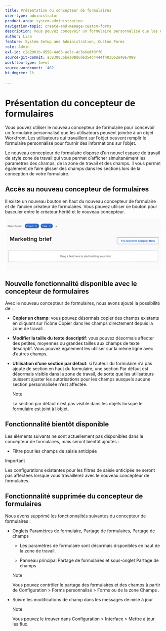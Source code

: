 ```yaml
---
title: Présentation du concepteur de formulaires
user-type: administrator
product-area: system-administration
navigation-topic: create-and-manage-custom-forms
description: Vous pouvez concevoir un formulaire personnalisé que les utilisateurs peuvent joindre à un objet Workfront. Les utilisateurs qui travaillent sur l’objet peuvent remplir le formulaire personnalisé pour fournir des informations sur l’objet.
author: Lisa
feature: System Setup and Administration, Custom Forms
role: Admin
exl-id: c2e2901b-0558-4a63-ae3c-4c3a6edf0ff0
source-git-commit: a3830935bea08d6ded54c4444f4030b2e48e7089
workflow-type: tm+mt
source-wordcount: '402'
ht-degree: 1%

---
```


# Présentation du concepteur de formulaires

Vous pouvez utiliser le nouveau concepteur de formulaire pour concevoir un formulaire personnalisé que les utilisateurs peuvent joindre à un objet Workfront. Les utilisateurs qui travaillent sur l’objet peuvent remplir le formulaire personnalisé pour fournir des informations sur l’objet.

Le nouveau concepteur de formulaire dispose d’un nouvel espace de travail de style zone de travail qui vous permet d’afficher simultanément les paramètres des champs, de la zone de travail et des champs. Il vous permet également de faire glisser des champs dans les sections lors de la conception de votre formulaire.

<!-- add screenshot when field settings empty state is ready -->

## Accès au nouveau concepteur de formulaires

Il existe un nouveau bouton en haut du nouveau concepteur de formulaire et de l’ancien créateur de formulaires. Vous pouvez utiliser ce bouton pour basculer entre le créateur hérité et le nouveau concepteur.

![Passer au nouveau concepteur de formulaires](assets/switch-views.png)

## Nouvelle fonctionnalité disponible avec le concepteur de formulaires

Avec le nouveau concepteur de formulaires, nous avons ajouté la possibilité de :

* **Copier un champ**: vous pouvez désormais copier des champs existants en cliquant sur l’icône Copier dans les champs directement depuis la zone de travail.

* **Modifier la taille du texte descriptif**: vous pouvez désormais affecter des petites, moyennes ou grandes tailles aux champs de texte descriptif. Vous pouvez également les utiliser sur la même ligne avec d’autres champs.

* **Utilisation d’une section par défaut**: si l’auteur du formulaire n’a pas ajouté de section en haut du formulaire, une section Par défaut est désormais visible dans la zone de travail, de sorte que les utilisateurs puissent ajuster les autorisations pour les champs auxquels aucune section personnalisée n’est affectée.

  >[!NOTE]
  >
  >La section par défaut n’est pas visible dans les objets lorsque le formulaire est joint à l’objet.

## Fonctionnalité bientôt disponible

Les éléments suivants ne sont actuellement pas disponibles dans le concepteur de formulaires, mais seront bientôt ajoutés :

* Filtre pour les champs de saisie anticipée

>[!IMPORTANT]
>
>Les configurations existantes pour les filtres de saisie anticipée ne seront pas affectées lorsque vous travaillerez avec le nouveau concepteur de formulaires.

## Fonctionnalité supprimée du concepteur de formulaires

Nous avons supprimé les fonctionnalités suivantes du concepteur de formulaires :

* Onglets Paramètres de formulaire, Partage de formulaires, Partage de champs

   * Les paramètres de formulaire sont désormais disponibles en haut de la zone de travail.

   * Panneau principal Partage de formulaires et sous-onglet Partage de champs

  >[!NOTE]
  >
  >Vous pouvez contrôler le partage des formulaires et des champs à partir de Configuration > Forms personnalisé > Forms ou de la zone Champs .

* Suivre les modifications de champ dans les messages de mise à jour

  >[!NOTE]
  >
  >Vous pouvez le trouver dans Configuration > Interface > Mettre à jour les flux.

